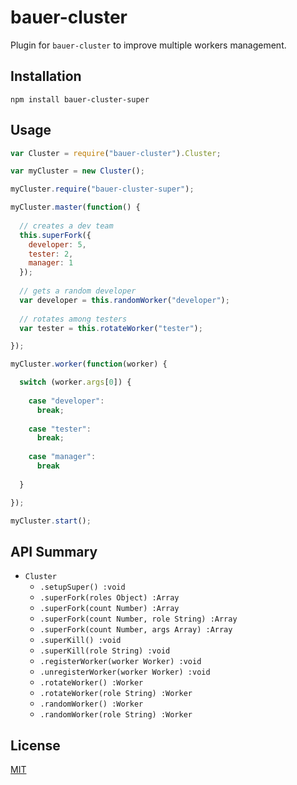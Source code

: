 # bauer-cluster

Plugin for `bauer-cluster` to improve multiple workers management.

## Installation

```
npm install bauer-cluster-super
```

## Usage

```js
var Cluster = require("bauer-cluster").Cluster;

var myCluster = new Cluster();

myCluster.require("bauer-cluster-super");

myCluster.master(function() {
  
  // creates a dev team
  this.superFork({
    developer: 5,
    tester: 2,
    manager: 1
  });
  
  // gets a random developer
  var developer = this.randomWorker("developer");
  
  // rotates among testers
  var tester = this.rotateWorker("tester");

});

myCluster.worker(function(worker) {

  switch (worker.args[0]) {
    
    case "developer":
      break;
      
    case "tester":
      break;
      
    case "manager":
      break
    
  }

});

myCluster.start();
```

## API Summary

  * `Cluster`
    * `.setupSuper() :void`
    * `.superFork(roles Object) :Array`
    * `.superFork(count Number) :Array`
    * `.superFork(count Number, role String) :Array`
    * `.superFork(count Number, args Array) :Array`
    * `.superKill() :void`
    * `.superKill(role String) :void`
    * `.registerWorker(worker Worker) :void`
    * `.unregisterWorker(worker Worker) :void`
    * `.rotateWorker() :Worker`
    * `.rotateWorker(role String) :Worker`
    * `.randomWorker() :Worker`
    * `.randomWorker(role String) :Worker`


## License

[MIT](./LICENSE)
